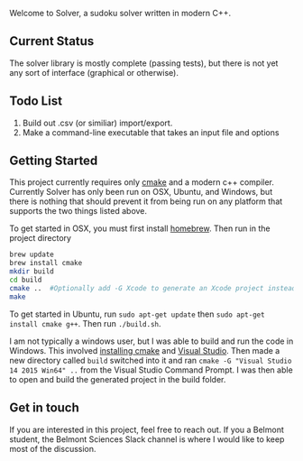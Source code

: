 Welcome to Solver, a sudoku solver written in modern C++.

## Current Status
The solver library is mostly complete (passing tests), but there is not yet any sort of interface (graphical or otherwise).

## Todo List
1. Build out .csv (or similiar) import/export.
1. Make a command-line executable that takes an input file and options

## Getting Started
This project currently requires only [cmake](https://cmake.org/) and a modern
c++ compiler. Currently Solver has only been run on OSX, Ubuntu, and Windows, but there is
nothing that should prevent it from being run on any platform that supports the
two things listed above.

To get started in OSX, you must first install
[homebrew](https://github.com/Homebrew/homebrew/blob/master/share/doc/homebrew/Installation.md).
Then run in the project directory
```bash
brew update
brew install cmake
mkdir build
cd build
cmake ..  #Optionally add -G Xcode to generate an Xcode project instead of a makefile
make
```

To get started in Ubuntu, run `sudo apt-get update` then `sudo apt-get install
cmake g++`. Then run `./build.sh`.

I am not typically a windows user, but I was able to build and run the code in
Windows. This involved [installing cmake](https://cmake.org/install/) and
[Visual
Studio](https://www.visualstudio.com/products/visual-studio-community-vs). Then
made a new directory called `build` switched into it and ran `cmake -G "Visual
Studio 14 2015 Win64" ..` from the Visual Studio Command Prompt. I was then able
to open and build the generated project in the build folder.

## Get in touch
If you are interested in this project, feel free to reach out. If you a Belmont
student, the Belmont Sciences Slack channel is where I would like to keep most of the discussion.

